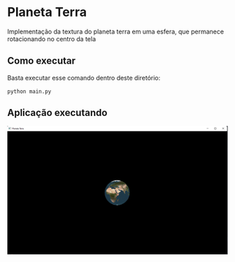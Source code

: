 # Planeta Terra
Implementação da textura do planeta terra em uma esfera, que permanece rotacionando no centro da tela

## Como executar
Basta executar esse comando dentro deste diretório:
```
python main.py
```

## Aplicação executando
![Dado](screenshot1.png)